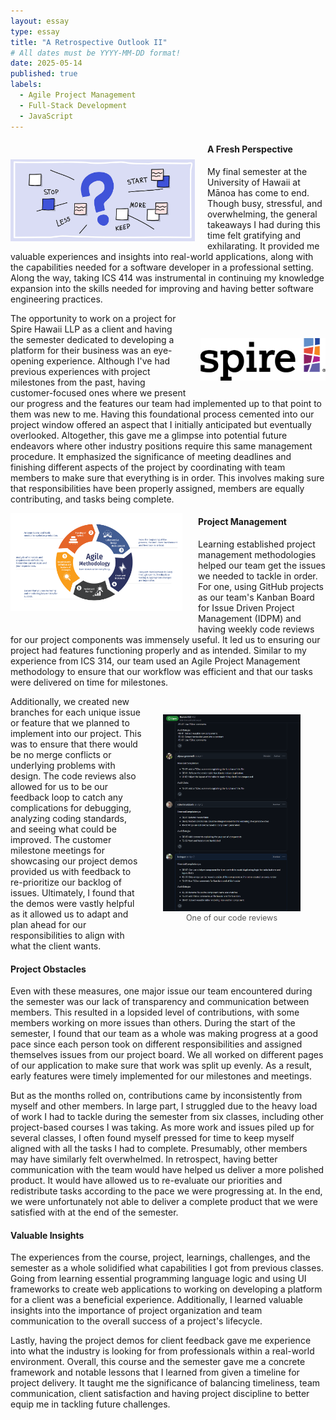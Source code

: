 ```yaml
---
layout: essay
type: essay
title: "A Retrospective Outlook II"
# All dates must be YYYY-MM-DD format!
date: 2025-05-14
published: true
labels:
  - Agile Project Management
  - Full-Stack Development 
  - JavaScript
---
```

<!-- Padding for space between sections-->
<div>
    <p class="pt-1"></p>
</div>

<div style="float: left; margin-right: 20px; padding-top: 30px; padding-bottom: 10px">
  <img width="295px" class="rounded" src="/essays/img/retrospective-outlook-ii/retrospective.png"> 
</div>

#### A Fresh Perspective
My final semester at the University of Hawaii at Mānoa has come to end. Though busy, stressful, and overwhelming, the general takeaways I had during this time felt gratifying and exhilarating. It provided me valuable experiences and insights into real-world applications, along with the capabilities needed for a software developer in a professional setting. Along the way, taking ICS 414 was instrumental in continuing my knowledge expansion into the skills needed for improving and having better software engineering practices. 

<div style="float: right; margin-left: 23px; margin-bottom: 20px; padding-top: 40px">
  <img width="200px" class="rounded" src="/essays/img/retrospective-outlook-ii/spire-hawaii.png"> 
</div>

The opportunity to work on a project for Spire Hawaii LLP as a client and having the semester dedicated to developing a platform for their business was an eye-opening experience. Although I've had previous experiences with project milestones from the past, having customer-focused ones where we present our progress and the features our team had implemented up to that point to them was new to me. Having this foundational process cemented into our project window offered an aspect that I initially anticipated but eventually overlooked. Altogether, this gave me a glimpse into potential future endeavors where other industry positions require this same management procedure. It emphasized the significance of meeting deadlines and finishing different aspects of the project by coordinating with team members to make sure that everything is in order. This involves making sure that responsibilities have been properly assigned, members are equally contributing, and tasks being complete. 

<!-- Padding for space between sections-->
<div>
    <p class="pt-1"></p>
</div>

<div style="float: left; margin-right: 25px; padding-bottom: 20px">
  <img width="275px" class="rounded" src="/essays/img/retrospective-outlook-ii/agile-methodology.png"> 
</div>

#### Project Management
Learning established project management methodologies helped our team get the issues we needed to tackle in order. For one, using GitHub projects as our team's Kanban Board for Issue Driven Project Management (IDPM) and having weekly code reviews for our project components was immensely useful. It led us to ensuring our project had features functioning properly and as intended. Similar to my experience from ICS 314, our team used an Agile Project Management methodology to ensure that our workflow was efficient and that our tasks were delivered on time for milestones. 

<figure style="float: right; margin-left: 30px; text-align: center; padding-top: 15px">
  <a href="/essays/img/retrospective-outlook-ii/code_review.PNG" target="_blank" rel="noopener noreferrer">
    <img
      width="220"
      class="rounded"
      src="/essays/img/retrospective-outlook-ii/code_review.PNG"
      alt="One of our code reviews"
    >
  </a>
  <figcaption style="font-size: 0.9em; color: #555;">
    One of our code reviews
  </figcaption>
</figure>

Additionally, we created new branches for each unique issue or feature that we planned to implement into our project. This was to ensure that there would be no merge conflicts or underlying problems with design. The code reviews also allowed for us to be our feedback loop to catch any complications for debugging, analyzing coding standards, and seeing what could be improved. The customer milestone meetings for showcasing our project demos provided us with feedback to re-prioritize our backlog of issues. Ultimately, I found that the demos were vastly helpful as it allowed us to adapt and plan ahead for our responsibilities to align with what the client wants. 

<!-- Padding for space between sections-->
<div>
    <p class="pt-1"></p>
</div>

#### Project Obstacles
Even with these measures, one major issue our team encountered during the semester was our lack of transparency and communication between members. This resulted in a lopsided level of contributions, with some members working on more issues than others. During the start of the semester, I found that our team as a whole was making progress at a good pace since each person took on different responsibilities and assigned themselves issues from our project board. We all worked on different pages of our application to make sure that work was split up evenly. As a result, early features were timely implemented for our milestones and meetings. 

But as the months rolled on, contributions came by inconsistently from myself and other members. In large part, I struggled due to the heavy load of work I had to tackle during the semester from six classes, including other project-based courses I was taking. As more work and issues piled up for several classes, I often found myself pressed for time to keep myself aligned with all the tasks I had to complete. Presumably, other members may have similarly felt overwhelmed. In retrospect, having better communication with the team would have helped us deliver a more polished product. It would have allowed us to re-evaluate our priorities and redistribute tasks according to the pace we were progressing at. In the end, we were unfortunately not able to deliver a complete product that we were satisfied with at the end of the semester. 

#### Valuable Insights
The experiences from the course, project, learnings, challenges, and the semester as a whole solidified what capabilities I got from previous classes. Going from learning essential programming language logic and using UI frameworks to create web applications to working on developing a platform for a client was a beneficial experience. Additionally, I learned valuable insights into the importance of project organization and team communication to the overall success of a project's lifecycle. 

Lastly, having the project demos for client feedback gave me experience into what the industry is looking for from professionals within a real-world environment. Overall, this course and the semester gave me a concrete framework and notable lessons that I learned from given a timeline for project delivery. It taught me the significance of balancing timeliness, team communication, client satisfaction and having project discipline to better equip me in tackling future challenges.
